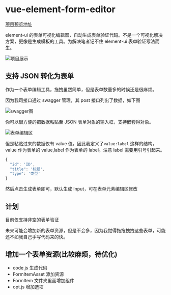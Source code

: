 # vue-element-form-editor

[项目预览地址](https://so-easy.cc/vue-element-form-editor/)

element-ui 的表单可视化编辑器，自动生成表单验证代码。不是一个可视化解决方案，更像是生成模板的工具。为解决笔者记不住 element-ui 表单验证写法而生。

![项目展示](https://wpimg.wallstcn.com/f661c498-2e13-46b4-8c97-d8e1325b1d88.gif)

## 支持 JSON 转化为表单

作为一个表单编辑工具，拖拽虽然简单，但是表单数量多的时候还是很麻烦。

因为我司接口通过 swagger 管理，其 post 接口列出了数据，如下图

![swagger图](https://wpimg.wallstcn.com/98883408-e3aa-43ef-9ab8-ea9ea15d4947.png)

你可以很方便的把数据粘贴至 JSON 表单对象的输入框，支持嵌套得对象。

![表单编辑区](https://wpimg.wallstcn.com/80a00d25-c157-42f6-a4b4-3e9366dff194.png)

但是粘贴过来的数据仅有 value 值，因此我定义了`value:label` 这样的结构，value 作为表单的 value,label 作为表单的 label。注意 label 需要用引号引起来。

```js
{
  "id": 'ID',
  "title": '标题',
  "type": '类型'
}
```

然后点击生成表单即可，默认生成 Input，可在表单元素编辑区修改

## 计划

目前仅支持非空的表单验证

未来可能会增加新的表单资源，但是不会多，因为我觉得拖拖拽拽这些表单，可能还不如我自己手写代码来的快。

## 增加一个表单资源(比较麻烦，待优化)

- code.js 生成代码
- FormItemAsset 添加资源
- FormItem 文件夹里面增加组件
- opt.js 增加选项
